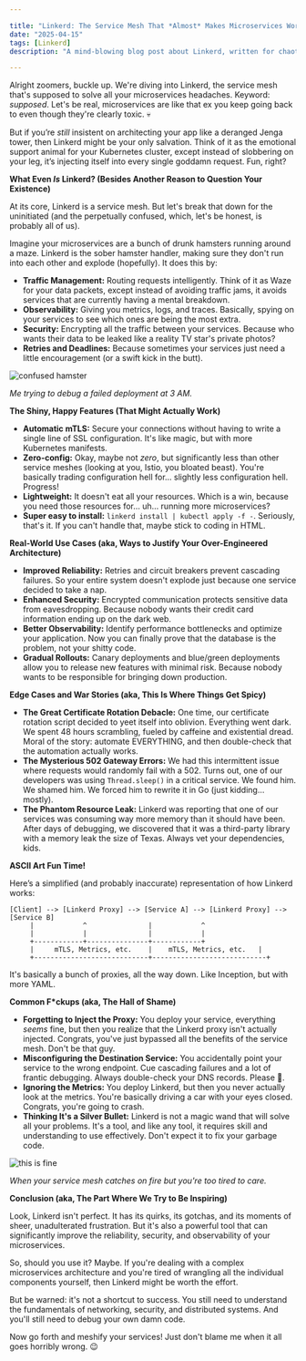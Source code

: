 ```yaml
---

title: "Linkerd: The Service Mesh That *Almost* Makes Microservices Worth It (Almost)"
date: "2025-04-15"
tags: [Linkerd]
description: "A mind-blowing blog post about Linkerd, written for chaotic Gen Z engineers who are probably regretting their life choices already."

---
```


Alright zoomers, buckle up. We're diving into Linkerd, the service mesh that's supposed to solve all your microservices headaches. Keyword: *supposed*. Let's be real, microservices are like that ex you keep going back to even though they're clearly toxic. 💀

But if you’re *still* insistent on architecting your app like a deranged Jenga tower, then Linkerd might be your only salvation. Think of it as the emotional support animal for your Kubernetes cluster, except instead of slobbering on your leg, it’s injecting itself into every single goddamn request. Fun, right?

**What Even *Is* Linkerd? (Besides Another Reason to Question Your Existence)**

At its core, Linkerd is a service mesh. But let's break that down for the uninitiated (and the perpetually confused, which, let's be honest, is probably all of us).

Imagine your microservices are a bunch of drunk hamsters running around a maze. Linkerd is the sober hamster handler, making sure they don't run into each other and explode (hopefully). It does this by:

*   **Traffic Management:** Routing requests intelligently. Think of it as Waze for your data packets, except instead of avoiding traffic jams, it avoids services that are currently having a mental breakdown.
*   **Observability:** Giving you metrics, logs, and traces. Basically, spying on your services to see which ones are being the most extra.
*   **Security:** Encrypting all the traffic between your services. Because who wants their data to be leaked like a reality TV star's private photos?
*   **Retries and Deadlines:** Because sometimes your services just need a little encouragement (or a swift kick in the butt).

![confused hamster](https://i.kym-cdn.com/entries/icons/original/000/027/475/Screen_Shot_2018-10-25_at_11.02.15_AM.png)

*Me trying to debug a failed deployment at 3 AM.*

**The Shiny, Happy Features (That Might Actually Work)**

*   **Automatic mTLS:** Secure your connections without having to write a single line of SSL configuration. It's like magic, but with more Kubernetes manifests.
*   **Zero-config:** Okay, maybe not *zero*, but significantly less than other service meshes (looking at you, Istio, you bloated beast). You're basically trading configuration hell for… slightly less configuration hell. Progress!
*   **Lightweight:** It doesn't eat all your resources. Which is a win, because you need those resources for… uh… running more microservices?
*   **Super easy to install:** `linkerd install | kubectl apply -f -`. Seriously, that's it. If you can't handle that, maybe stick to coding in HTML.

**Real-World Use Cases (aka, Ways to Justify Your Over-Engineered Architecture)**

*   **Improved Reliability:** Retries and circuit breakers prevent cascading failures. So your entire system doesn't explode just because one service decided to take a nap.
*   **Enhanced Security:** Encrypted communication protects sensitive data from eavesdropping. Because nobody wants their credit card information ending up on the dark web.
*   **Better Observability:** Identify performance bottlenecks and optimize your application. Now you can finally prove that the database is the problem, not your shitty code.
*   **Gradual Rollouts:** Canary deployments and blue/green deployments allow you to release new features with minimal risk. Because nobody wants to be responsible for bringing down production.

**Edge Cases and War Stories (aka, This Is Where Things Get Spicy)**

*   **The Great Certificate Rotation Debacle:** One time, our certificate rotation script decided to yeet itself into oblivion. Everything went dark. We spent 48 hours scrambling, fueled by caffeine and existential dread. Moral of the story: automate EVERYTHING, and then double-check that the automation actually works.
*   **The Mysterious 502 Gateway Errors:** We had this intermittent issue where requests would randomly fail with a 502. Turns out, one of our developers was using `Thread.sleep()` in a critical service. We found him. We shamed him. We forced him to rewrite it in Go (just kidding… mostly).
*   **The Phantom Resource Leak:** Linkerd was reporting that one of our services was consuming way more memory than it should have been. After days of debugging, we discovered that it was a third-party library with a memory leak the size of Texas. Always vet your dependencies, kids.

**ASCII Art Fun Time!**

Here’s a simplified (and probably inaccurate) representation of how Linkerd works:

```
[Client] --> [Linkerd Proxy] --> [Service A] --> [Linkerd Proxy] --> [Service B]
     |            ^               |            ^
     |            |               |            |
     +------------+---------------+------------+
     |     mTLS, Metrics, etc.    |    mTLS, Metrics, etc.   |
     +----------------------------+----------------------------+
```

It's basically a bunch of proxies, all the way down. Like Inception, but with more YAML.

**Common F*ckups (aka, The Hall of Shame)**

*   **Forgetting to Inject the Proxy:** You deploy your service, everything *seems* fine, but then you realize that the Linkerd proxy isn't actually injected. Congrats, you've just bypassed all the benefits of the service mesh. Don't be that guy.
*   **Misconfiguring the Destination Service:** You accidentally point your service to the wrong endpoint. Cue cascading failures and a lot of frantic debugging. Always double-check your DNS records. Please 🙏.
*   **Ignoring the Metrics:** You deploy Linkerd, but then you never actually look at the metrics. You're basically driving a car with your eyes closed. Congrats, you're going to crash.
*   **Thinking It's a Silver Bullet:** Linkerd is not a magic wand that will solve all your problems. It's a tool, and like any tool, it requires skill and understanding to use effectively. Don't expect it to fix your garbage code.

![this is fine](https://i.kym-cdn.com/entries/icons/original/000/018/012/this_is_fine.jpeg)

*When your service mesh catches on fire but you're too tired to care.*

**Conclusion (aka, The Part Where We Try to Be Inspiring)**

Look, Linkerd isn't perfect. It has its quirks, its gotchas, and its moments of sheer, unadulterated frustration. But it's also a powerful tool that can significantly improve the reliability, security, and observability of your microservices.

So, should you use it? Maybe. If you're dealing with a complex microservices architecture and you're tired of wrangling all the individual components yourself, then Linkerd might be worth the effort.

But be warned: it's not a shortcut to success. You still need to understand the fundamentals of networking, security, and distributed systems. And you'll still need to debug your own damn code.

Now go forth and meshify your services! Just don't blame me when it all goes horribly wrong. 😉
